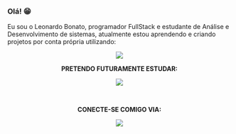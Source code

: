 ### Olá! 😁

Eu sou o Leonardo Bonato, programador FullStack e estudante de Análise e Desenvolvimento de sistemas, atualmente estou aprendendo e criando projetos por conta própria utilizando:

<p align="center">
  <a href="https://skillicons.dev">
    <img src="https://skillicons.dev/icons?i=js,git,nodejs,mysql" />
  </a>
</p>
<p align="center"><b>PRETENDO FUTURAMENTE ESTUDAR:</b></p>
<p align="center">
  <a href="https://skillicons.dev">
    <img src="https://skillicons.dev/icons?i=mongodb,py,php" />
  </a>
</p>
 <br />
 
<p align="center"><b>CONECTE-SE COMIGO VIA:</b></p>

<p align="center">
  <a href="https://skillicons.dev">
    <img src="https://skillicons.dev/icons?i=discord,instagram,linkedin" />
  </a>
</p>
